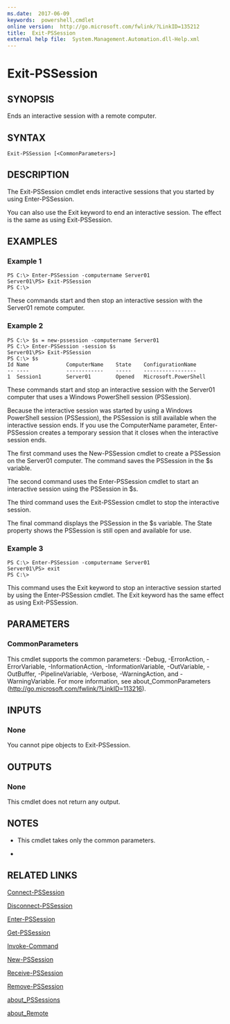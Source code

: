 ```yaml
---
ms.date:  2017-06-09
keywords:  powershell,cmdlet
online version:  http://go.microsoft.com/fwlink/?LinkID=135212
title:  Exit-PSSession
external help file:  System.Management.Automation.dll-Help.xml
---
```


# Exit-PSSession
## SYNOPSIS
Ends an interactive session with a remote computer.
## SYNTAX

```
Exit-PSSession [<CommonParameters>]
```

## DESCRIPTION
The Exit-PSSession cmdlet ends interactive sessions that you started by using Enter-PSSession.

You can also use the Exit keyword to end an interactive session.
The effect is the same as using Exit-PSSession.
## EXAMPLES

### Example 1
```
PS C:\> Enter-PSSession -computername Server01
Server01\PS> Exit-PSSession
PS C:\>
```

These commands start and then stop an interactive session with the Server01 remote computer.
### Example 2
```
PS C:\> $s = new-pssession -computername Server01
PS C:\> Enter-PSSession -session $s
Server01\PS> Exit-PSSession
PS C:\> $s
Id Name            ComputerName    State    ConfigurationName
-- ----            ------------    -----    -----------------
1  Session1        Server01        Opened   Microsoft.PowerShell
```

These commands start and stop an interactive session with the Server01 computer that uses a Windows PowerShell session (PSSession).

Because the interactive session was started by using a Windows PowerShell session (PSSession), the PSSession is still available when the interactive session ends.
If you use the ComputerName parameter, Enter-PSSession creates a temporary session that it closes when the interactive session ends.

The first command uses the New-PSSession cmdlet to create a PSSession on the Server01 computer.
The command saves the PSSession in the $s variable.

The second command uses the Enter-PSSession cmdlet to start an interactive session using the PSSession in $s.

The third command uses the Exit-PSSession cmdlet to stop the interactive session.

The final command displays the PSSession in the $s variable.
The State property shows the PSSession is still open and available for use.
### Example 3
```
PS C:\> Enter-PSSession -computername Server01
Server01\PS> exit
PS C:\>
```

This command uses the Exit keyword to stop an interactive session started by using the Enter-PSSession cmdlet.
The Exit keyword has the same effect as using Exit-PSSession.
## PARAMETERS

### CommonParameters
This cmdlet supports the common parameters: -Debug, -ErrorAction, -ErrorVariable, -InformationAction, -InformationVariable, -OutVariable, -OutBuffer, -PipelineVariable, -Verbose, -WarningAction, and -WarningVariable. For more information, see about_CommonParameters (http://go.microsoft.com/fwlink/?LinkID=113216).
## INPUTS

### None
You cannot pipe objects to Exit-PSSession.
## OUTPUTS

### None
This cmdlet does not return any output.
## NOTES
* This cmdlet takes only the common parameters.

*
## RELATED LINKS

[Connect-PSSession](Connect-PSSession.md)

[Disconnect-PSSession](Disconnect-PSSession.md)

[Enter-PSSession](Enter-PSSession.md)

[Get-PSSession](Get-PSSession.md)

[Invoke-Command](Invoke-Command.md)

[New-PSSession](New-PSSession.md)

[Receive-PSSession](Receive-PSSession.md)

[Remove-PSSession](Remove-PSSession.md)

[about_PSSessions](About/about_PSSessions.md)

[about_Remote](About/about_Remote.md)

